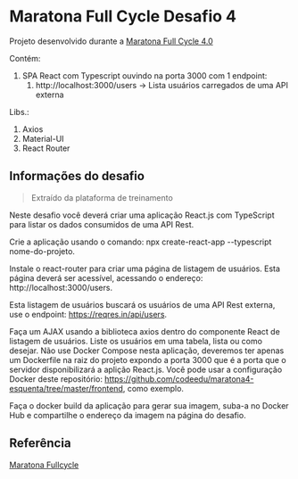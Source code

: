 # Maratona Full Cycle Desafio 4

Projeto desenvolvido durante a [Maratona Full Cycle 4.0](http://maratona.fullcycle.com.br/)

Contém:

1. SPA React com Typescript ouvindo na porta 3000 com 1 endpoint:
    1. http://localhost:3000/users -> Lista usuários carregados de uma API externa

Libs.: 
1. Axios
1. Material-UI
1. React Router

## Informações do desafio
> Extraído da plataforma de treinamento

Neste desafio você deverá criar uma aplicação React.js com TypeScript para listar os dados consumidos de uma API Rest.

Crie a aplicação usando o comando: npx create-react-app --typescript nome-do-projeto.

Instale o react-router para criar uma página de listagem de usuários. Esta página deverá ser acessível, acessando o endereço: http://localhost:3000/users.

Esta listagem de usuários buscará os usuários de uma API Rest externa, use o endpoint: https://reqres.in/api/users.

Faça um AJAX usando a biblioteca axios dentro do componente React de listagem de usuários. Liste os usuários em uma tabela, lista ou como desejar. Não use Docker Compose nesta aplicação, deveremos ter apenas um Dockerfile na raiz do projeto expondo a porta 3000 que é a porta que o servidor disponibilizará a aplição React.js. Você pode usar a configuração Docker deste repositório: https://github.com/codeedu/maratona4-esquenta/tree/master/frontend, como exemplo.

Faça o docker build da aplicação para gerar sua imagem, suba-a no Docker Hub e compartilhe o endereço da imagem na página do desafio.

## Referência 

[Maratona Fullcycle](http://maratona.fullcycle.com.br)
